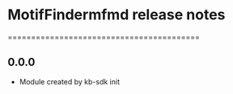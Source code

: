 # MotifFindermfmd release notes
=========================================

0.0.0
-----
* Module created by kb-sdk init
